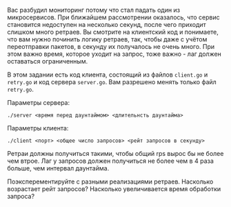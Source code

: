 Вас разбудил мониторинг потому что стал падать один из микросервисов. При ближайшем рассмотрении оказалось, что сервис становится недоступен на несколько секунд, после чего приходит слишком много ретраев. Вы смотрите на клиентский код и понимаете, что вам нужно починить логику ретраев, так, чтобы даже с учётом переотправки пакетов, в секунду их получалось не очень много. При этом важно время, которое уходит на запрос, тоже важно - лаг должен оставаться ограниченным. 

В этом задании есть код клиента, состоящий из файлов `client.go` и `retry.go` и код сервера `server.go`. Вам разрешено менять только файл `retry.go`.

Параметры сервера:
```
./server <время перед даунтаймом> <длительнсть даунтайма>
```

Параметры клиента:
```
./client <порт> <общее число запросов> <рейт запросов в секунду>
```

Ретраи должны получиться такими, чтобы общий rps вырос бы не более чем втрое. Лаг у запросов должен получиться не более чем в 4 раза больше, чем интервал даунтайма.

Поэксперементируйте с разными реализациями ретраев. Насколько возрастает рейт запросов? Насколько увеличивается время обработки запроса?
